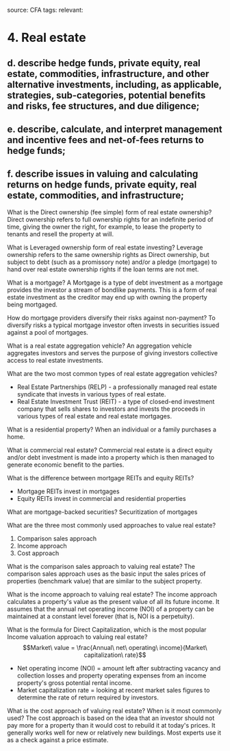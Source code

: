 source: CFA
tags: 
relevant: 

# 4. Real estate

## d. describe hedge funds, private equity, real estate, commodities, infrastructure, and other alternative investments, including, as applicable, strategies, sub-categories, potential benefits and risks, fee structures, and due diligence;
## e. describe, calculate, and interpret management and incentive fees and net-of-fees returns to hedge funds;
## f. describe issues in valuing and calculating returns on hedge funds, private equity, real estate, commodities, and infrastructure;

What is the Direct ownership (fee simple) form of real estate ownership?
Direct ownership refers to full ownership rights for an indefinite period of time, giving the owner the right, for example, to lease the property to tenants and resell the property at will.

What is Leveraged ownership form of real estate investing?
Leverage ownership refers to the same ownership rights as Direct ownership, but subject to debt (such as a promissory note) and/or a pledge (mortgage) to hand over real estate ownership rights if the loan terms are not met.

What is a mortgage?
A Mortgage is a type of debt investment as a mortgage provides the investor a stream of bondlike payments. This is a form of real estate investment as the creditor may end up with owning the property being mortgaged.

How do mortgage providers diversify their risks against non-payment?
To diversify risks a typical mortgage investor often invests in securities issued against a pool of mortgages.

What is a real estate aggregation vehicle?
An aggregation vehicle aggregates investors and serves the purpose of giving investors collective access to real estate investments.

What are the two most common types of real estate aggregation vehicles?
- Real Estate Partnerships (RELP) - a professionally managed real estate syndicate that invests in various types of real estate.
- Real Estate Investment Trust (REIT) - a type of closed-end investment company that sells shares to investors and invests the proceeds in various types of real estate and real estate mortgages.

What is a residential property?
When an individual or a family purchases a home.

What is commercial real estate?
Commercial real estate is a direct equity and/or debt investment is made into a property which is then managed to generate economic benefit to the parties.

What is the difference between mortgage REITs and equity REITs?
- Mortgage REITs invest in mortgages
- Equity REITs invest in commercial and residential properties

What are mortgage-backed securities?
Securitization of mortgages

What are the three most commonly used approaches to value real estate?
1. Comparison sales approach
2. Income approach
3. Cost approach

What is the comparison sales approach to valuing real estate?
The comparison sales approach uses as the basic input the sales prices of properties (benchmark value) that are similar to the subject property.

What is the income approach to valuing real estate?
The income approach calculates a property's value as the present value of all its future income. It assumes that the annual net operating income (NOI) of a property can be maintained at a constant level forever (that is, NOI is a perpetuity).

What is the formula for Direct Capitalization, which is the most popular Income valuation approach to valuing real estate?
$$Market\ value = \frac{Annual\ net\ operating\ income}{Market\ capitalization\ rate}$$
- Net operating income (NOI) = amount left after subtracting vacancy and collection losses and property operating expenses from an income property's gross potential rental income.
- Market capitalization rate = looking at recent market sales figures to determine the rate of return required by investors.

What is the cost approach of valuing real estate? When is it most commonly used?
The cost approach is based on the idea that an investor should not pay more for a property than it would cost to rebuild it at today's prices. It generally works well for new or relatively new buildings. Most experts use it as a check against a price estimate.


